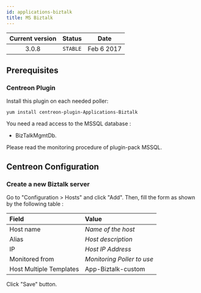 ```yaml
---
id: applications-biztalk
title: MS Biztalk
---
```


| Current version | Status | Date |
| :-: | :-: | :-: |
| 3.0.8 | `STABLE` | Feb  6 2017 |

## Prerequisites

### Centreon Plugin

Install this plugin on each needed poller:

``` shell
yum install centreon-plugin-Applications-Biztalk
```

You need a read access to the MSSQL database :

  - BizTalkMgmtDb.

Please read the monitoring procedure of plugin-pack MSSQL.

## Centreon Configuration

### Create a new Biztalk server

Go to "Configuration \> Hosts" and click "Add". Then, fill the form as shown by the following table :

| Field                                   | Value                      |
| :-------------------------------------- | :------------------------- |
| Host name                               | *Name of the host*         |
| Alias                                   | *Host description*         |
| IP                                      | *Host IP Address*          |
| Monitored from                          | *Monitoring Poller to use* |
| Host Multiple Templates                 | App-Biztalk-custom         |

Click "Save" button.

